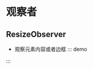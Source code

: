 # 观察者

## ResizeObserver
- 观察元素内容或者边框
::: demo

<template>
    <div class="resize-observer-target">
        <h4>ResizeObserver</h4>
        <p>width: {{width}}px</p>
    </div>
</template>

<script>

export default {
    data(){
        return {
            width: 0
        }
    },
    mounted(){
        const target = document.querySelector('.resize-observer-target')
        this.width  = target.getBoundingClientRect().width
        const resizeObs = new ResizeObserver((entries,observer)=>{
            entries.map(entry=>{
                this.width  = entry.contentRect.width
            })
        })
        resizeObs.observe(target)

        let width  = 300

        setInterval(()=>{
            width += 20
            width = width > 500 ? 300 : width

            target.style.width = `${width}px`
        }, 500)

    }
}

</script>


<style lang="stylus">
.resize-observer-target
    width 100px
    height 400px
    background #f5f5f5
    display flex
    justify-content center
    align-items center
    flex-direction column

</style>

:::